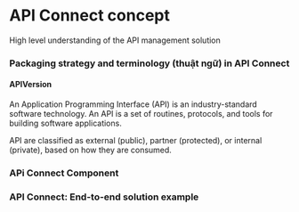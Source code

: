 # API Connect concept
High level understanding of the API management solution

### Packaging strategy and terminology (thuật ngữ) in API Connect
#### APIVersion
An Application Programming Interface (API) is an industry-standard software technology.
An API is a set of routines, protocols, and tools for building software applications.

API are classified as external (public), partner (protected), or internal (private), based on how they are consumed.


### APi Connect Component

### API Connect: End-to-end solution example
